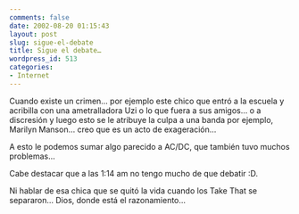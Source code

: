 ```yaml
---
comments: false
date: 2002-08-20 01:15:43
layout: post
slug: sigue-el-debate
title: Sigue el debate…
wordpress_id: 513
categories:
- Internet
---
```


Cuando existe un crimen… por ejemplo este chico que entró a la escuela y acribilla con una ametralladora Uzi o lo que fuera a sus amigos… o a discresión y luego esto se le atribuye la culpa a una banda por ejemplo, Marilyn Manson… creo que es un acto de exageración…





A esto le podemos sumar algo parecido a AC/DC, que también tuvo muchos problemas…





Cabe destacar que a las 1:14 am no tengo mucho de que debatir :D.





Ni hablar de esa chica que se quitó la vida cuando los Take That se separaron… Dios, donde está el razonamiento…




 
